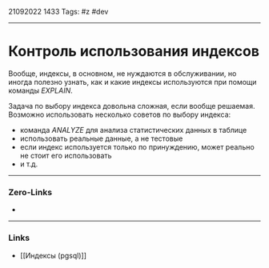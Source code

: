 21092022 1433
Tags: #z #dev

---
# Контроль использования индексов

Вообще, индексы, в основном, не нуждаются в обслуживании, но иногда полезно узнать, как и какие индексы используются при помощи команды *EXPLAIN*.

Задача по выбору индекса довольна сложная, если вообще решаемая. Возможно использовать несколько советов по выбору индекса:
- команда *ANALYZE* для анализа статистических данных в таблице
- использовать реальные данные, а не тестовые
- если индекс используется только по принуждению, может реально не стоит его использовать
- и т.д.

---
### Zero-Links
- 

---
### Links
- [[Индексы (pgsql)]]